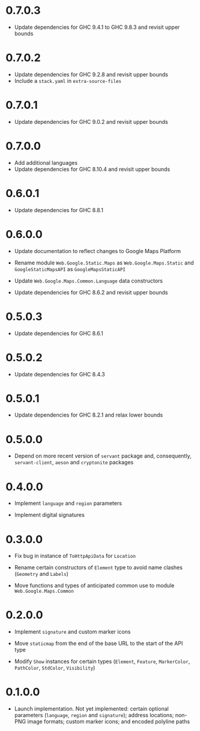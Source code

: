 # 0.7.0.3

* Update dependencies for GHC 9.4.1 to GHC 9.8.3 and revisit upper bounds

# 0.7.0.2

* Update dependencies for GHC 9.2.8 and revisit upper bounds
* Include a `stack.yaml` in `extra-source-files`

# 0.7.0.1

* Update dependencies for GHC 9.0.2 and revisit upper bounds

# 0.7.0.0

* Add additional languages
* Update dependencies for GHC 8.10.4 and revisit upper bounds

# 0.6.0.1

* Update dependencies for GHC 8.8.1

# 0.6.0.0

* Update documentation to reflect changes to Google Maps Platform

* Rename module `Web.Google.Static.Maps` as `Web.Google.Maps.Static` and
  `GoogleStaticMapsAPI` as `GoogleMapsStaticAPI`

* Update `Web.Google.Maps.Common.Language` data constructors

* Update dependencies for GHC 8.6.2 and revisit upper bounds

# 0.5.0.3

* Update dependencies for GHC 8.6.1

# 0.5.0.2

* Update dependencies for GHC 8.4.3

# 0.5.0.1

* Update dependencies for GHC 8.2.1 and relax lower bounds

# 0.5.0.0

* Depend on more recent version of `servant` package and, consequently,
  `servant-client`, `aeson` and `cryptonite` packages

# 0.4.0.0

* Implement `language` and `region` parameters

* Implement digital signatures

# 0.3.0.0

* Fix bug in instance of `ToHttpApiData` for `Location`

* Rename certain constructors of `Element` type to avoid name clashes
  (`Geometry` and `Labels`)

* Move functions and types of anticipated common use to module
  `Web.Google.Maps.Common`

# 0.2.0.0

* Implement `signature` and custom marker icons

* Move `staticmap` from the end of the base URL to the start of the API type

* Modify `Show` instances for certain types (`Element`, `Feature`,
  `MarkerColor`, `PathColor`, `StdColor`, `Visibility`)

# 0.1.0.0

* Launch implementation. Not yet implemented: certain optional parameters
  (`language`, `region` and `signature`); address locations; non-PNG image
  formats; custom marker icons; and encoded polyline paths
